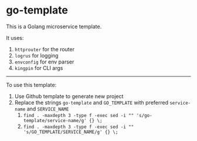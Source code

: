 # go-template

This is a Golang microservice template.

It uses:

1. `httprouter` for the router
1. `logrus` for logging
1. `envconfig` for env parser
1. `kingpin` for CLI args

----

To use this template:

1. Use Github template to generate new project
1. Replace the strings `go-template` and `GO_TEMPLATE` with preferred `service-name` and `SERVICE_NAME`
    1. `find . -maxdepth 3 -type f -exec sed -i "" 's/go-template/service-name/g' {} \;`
    1. `find . -maxdepth 3 -type f -exec sed -i "" 's/GO_TEMPLATE/SERVICE_NAME/g' {} \;`
